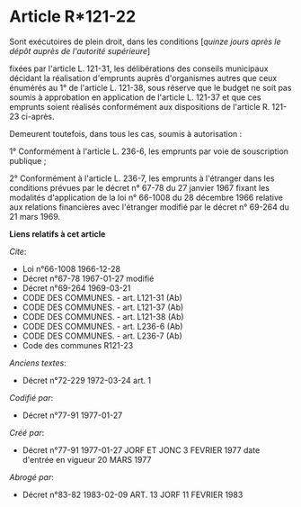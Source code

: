 # Article R*121-22

Sont exécutoires de plein droit, dans les conditions [*quinze jours après le dépôt auprès de l'autorité supérieure*]

fixées par l'article L. 121-31, les délibérations des conseils municipaux décidant la réalisation d'emprunts auprès
d'organismes autres que ceux énumérés au 1° de l'article L. 121-38, sous réserve que le budget ne soit pas soumis à
approbation en application de l'article L. 121-37 et que ces emprunts soient réalisés conformément aux dispositions de
l'article R. 121-23 ci-après. 

Demeurent toutefois, dans tous les cas, soumis à autorisation :

1° Conformément à l'article L. 236-6, les emprunts par voie de souscription publique ; 

2° Conformément à l'article L. 236-7, les emprunts à l'étranger dans les conditions prévues par le décret n° 67-78 du 27
janvier 1967 fixant les modalités d'application de la loi n° 66-1008 du 28 décembre 1966 relative aux relations financières
avec l'étranger modifié par le décret n° 69-264 du 21 mars 1969.

**Liens relatifs à cet article**

_Cite_:

  - Loi n°66-1008 1966-12-28
  - Décret n°67-78 1967-01-27 modifié
  - Décret n°69-264 1969-03-21
  - CODE DES COMMUNES. - art. L121-31 (Ab)
  - CODE DES COMMUNES. - art. L121-37 (Ab)
  - CODE DES COMMUNES. - art. L121-38 (Ab)
  - CODE DES COMMUNES. - art. L236-6 (Ab)
  - CODE DES COMMUNES. - art. L236-7 (Ab)
  - Code des communes R121-23

_Anciens textes_:

  - Décret n°72-229 1972-03-24 art. 1

_Codifié par_:

  - Décret n°77-91 1977-01-27

_Créé par_:

  - Décret n°77-91 1977-01-27 JORF ET JONC 3 FEVRIER 1977 date d'entrée en vigueur 20 MARS 1977

_Abrogé par_:

  - Décret n°83-82 1983-02-09 ART. 13 JORF 11 FEVRIER 1983

